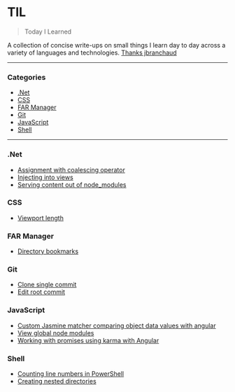 # TIL

> Today I Learned

A collection of concise write-ups on small things I learn day to day across a
variety of languages and technologies. [Thanks jbranchaud](https://github.com/jbranchaud/til)

---

### Categories

* [.Net](#net)
* [CSS](#css)
* [FAR Manager](#farmanager)
* [Git](#git)
* [JavaScript](#javascript)
* [Shell](#shell)

---

### .Net

- [Assignment with coalescing operator](dotnet/assignment-with-coalescing-operator.md)
- [Injecting into views](dotnet/injecting-into-views.md)
- [Serving content out of node_modules](dotnet/serving-content-out-of-node_modules.md)

### CSS

- [Viewport length](css/viewport-lengths.md)

### FAR Manager

- [Directory bookmarks](farmanager/directory-bookmarks.md)

### Git

- [Clone single commit](git/clone-single-commit.md)
- [Edit root commit](git/edit-root-commit.md)

### JavaScript

- [Custom Jasmine matcher comparing object data values with angular](javascript/custom-jasmine-matcher-comparing-object-data-values-with-angular.md)
- [View global node modules](javascript/view-global-node-modules.md)
- [Working with promises using karma with Angular](javascript/working-with-promises-using-karma-with-angular.md)

### Shell

- [Counting line numbers in PowerShell](shell/counting-line-numbers-in-powershell.md)
- [Creating nested directories](shell/creating-nested-directories.md)

